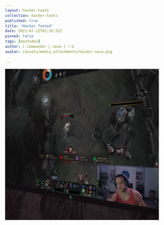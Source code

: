 ```yaml
---
layout: hacker-toots
collection: hacker-toots
published: true
title: "Hacker Tooted"
date: 2023-07-12T01:35:52Z
pinned: false
tags: [mastodon]
author: ⸸ commander ░ nova ⸸ :~$
avatar: /assets/media_attachments/hacker-nova.png

---
```




![media](/assets/media_attachments/files/110/698/545/160/223/570/original/938117afe73ebda0.png)
